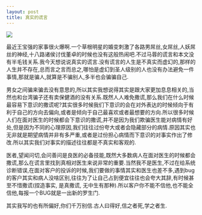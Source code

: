 ```yaml
--- 
layout: post
title: 真实的谎言
---
```


![](http://oaye9fj7h.bkt.clouddn.com/A10D589B-431D-4E23-9208-EAC6DC5796E3_20160826213033.jpeg)

最近王宝强的家事很火爆啊.一个草根明星的婚变刺激了各路男屌丝,女屌丝,人妖屌丝的神经,十八路诸侯讨伐董卓的时候也没有这般热闹吧.不过马蓉的谎言和本文没有半毛钱关系.我今天想说说真实的谎言.没有谎言的人生是不真实而虚幻的,那样的人生并不存在,总而言之言而总之,哪怕是虚幻到圣人级别的人也没有办法避免一件事情,那就是骗人,就算是不骗别人,多半也会骗骗自己.

男女之间骗来骗去没有意思的,所以其实我想说得其实是跟大家更加息息相关的,当然也和台湾骗子还有卖保健酒的没有关系.既然人人难免撒谎,那么我们在什么时候最容易下意识的撒谎呢?其实很多时候我们下意识的会在对外表达的时候倾向于有利于自己的方向去偏向,或者是倾向于自己最喜欢或者最想要的方向.所以很多时候人们在面对医生的时候都会下意识的撒谎,并不是因为我们欺骗医生能对病情有好处,但是因为不同的心理原因,我们往往过份夸大或者会隐藏部分的病情.原因其实也无非就是期望病情并非有多严重,或者是过份担心病情而下意识的对事实作出了修改.所以其实我们对事实的描述往往都是不真实和客观的.

医者,望闻问切,会问善问是良医的必备技能,既然大多数病人在面对医生的时候都会撒谎,那么在谎言里找到真相对医生来说非常的重要.当然我不是医生,不过在给系统诊断错误,在面对客户的投诉的时候,我们要做的事情其实和医生也差不多,遇到bug的客户其实和病人没啥区别,往往为了让自己占到便宜往往也会夸大其辞,有时候甚至不惜撒谎(捏造事实, 是真撒谎, 无中生有那种).所以客户你不能不信他,也不能全信他,每报一个BUG就是一出新的罗生门.

其实我写的也有所偏好,你们千万别信.古人曰得好,信之者死,学之者生.